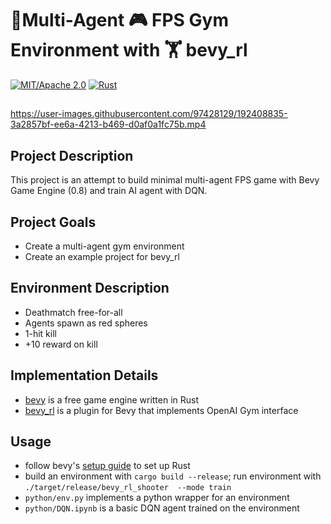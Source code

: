 # 👾Multi-Agent 🎮 FPS Gym Environment with 🏋️ bevy_rl

[![MIT/Apache 2.0](https://img.shields.io/badge/license-MIT%2FApache-blue.svg)](https://github.com/bevyengine/bevy#license)
[![Rust](https://github.com/stillonearth/bevy_quadruped_neural_control/workflows/CI/badge.svg)](https://github.com/stillonearth/bevy_quadruped_neural_control/actions)

##

https://user-images.githubusercontent.com/97428129/192408835-3a2857bf-ee6a-4213-b469-d0af0a1fc75b.mp4

## Project Description

This project is an attempt to build minimal multi-agent FPS game with Bevy Game Engine (0.8) and train AI agent with DQN.

## Project Goals

- Create a multi-agent gym environment
- Create an example project for bevy_rl

## Environment Description

- Deathmatch free-for-all
- Agents spawn as red spheres
- 1-hit kill
- +10 reward on kill

## Implementation Details

- [bevy](https://bevyengine.org/) is a free game engine written in Rust
- [bevy_rl](https://github.com/stillonearth/bevy_rl) is a plugin for Bevy that implements OpenAI Gym interface

## Usage

- follow bevy's [setup guide](https://bevyengine.org/learn/book/getting-started/setup/) to set up Rust
- build an environment with `cargo build --release`; run environment with `./target/release/bevy_rl_shooter  --mode train`
- `python/env.py` implements a python wrapper for an environment
- `python/DQN.ipynb` is a basic DQN agent trained on the environment
